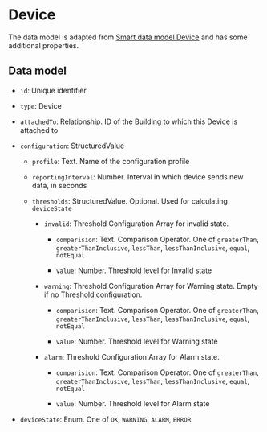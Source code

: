 # Device

The data model is adapted from [Smart data model Device](https://github.com/smart-data-models/dataModel.Device) and has some additional properties.

## Data model

- `id`: Unique identifier

- `type`: Device

- `attachedTo`: Relationship. ID of the Building to which this Device is attached to

- `configuration`: StructuredValue
  - `profile`: Text. Name of the configuration profile

  - `reportingInterval`: Number. Interval in which device sends new data, in seconds

  - `thresholds`: StructuredValue. Optional. Used for calculating `deviceState`

    - `invalid`: Threshold Configuration Array for invalid state.

      - `comparision`: Text. Comparison Operator. One of `greaterThan`, `greaterThanInclusive`, `lessThan`, `lessThanInclusive`, `equal`, `notEqual`

      - `value`: Number. Threshold level for Invalid state

    - `warning`: Threshold Configuration Array for Warning state. Empty if no Threshold configuration.

      - `comparision`: Text. Comparison Operator. One of `greaterThan`, `greaterThanInclusive`, `lessThan`, `lessThanInclusive`, `equal`, `notEqual`

      - `value`: Number. Threshold level for Warning state

    - `alarm`: Threshold Configuration Array for Alarm state.

      - `comparision`: Text. Comparison Operator. One of `greaterThan`, `greaterThanInclusive`, `lessThan`, `lessThanInclusive`, `equal`, `notEqual`

      - `value`: Number. Threshold level for Alarm state

- `deviceState`: Enum. One of `OK`, `WARNING`, `ALARM`, `ERROR`
